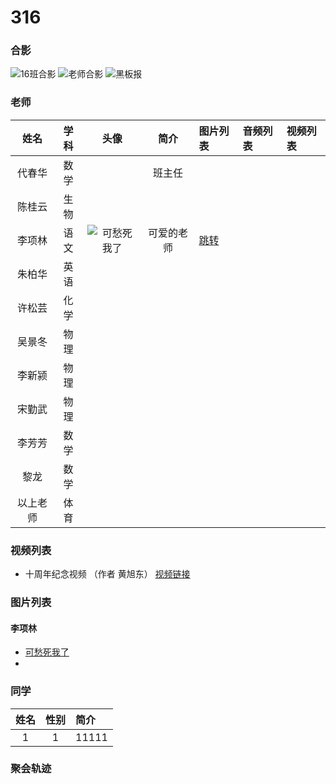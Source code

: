 # 316
### 合影
![16班合影](https://ss1.bdstatic.com/70cFuXSh_Q1YnxGkpoWK1HF6hhy/it/u=4136022183,930768162&fm=26&gp=0.jpg)
![老师合影](http://ww1.sinaimg.cn/large/8a53ebb9ly1g2zghfc89dj21400u00w6.jpg)
![黑板报](http://ww1.sinaimg.cn/large/8a53ebb9ly1g3907jnu1mj20im0dzdj0.jpg)
### 老师

| 姓名      |学科 |头像| 简介  |图片列表|音频列表|视频列表|
|:--------:|:--------:|:---:|:---:|:---|:------|:------|
| 代春华  | 数学 |   |班主任  ||||
| 陈桂云     |   生物 | |   ||||
| 李项林      |    语文 |![可愁死我了](http://ww1.sinaimg.cn/thumbnail/8a53ebb9ly1g2dk86pbpoj213z1gqqjp.jpg)|可爱的老师|[跳转](####李项林)|||
| 朱柏华      |    英语 ||  ||||
| 许松芸      |    化学 | |  ||||
| 吴景冬      |    物理 | |  ||||
| 李新颍      |    物理 | |  ||||
| 宋勤武      |    物理 |  | ||||
| 李芳芳      |    数学 | |  ||||
| 黎龙      |    数学 |   ||||
| 以上老师      |   体育 |   ||||

### 视频列表
- 十周年纪念视频 （作者 黄旭东） [视频链接](https://www.bilibili.com/video/BV1Vk4y117SV)

### 图片列表

#### 李项林
- [可愁死我了](http://ww1.sinaimg.cn/large/8a53ebb9ly1g2djy5uzrgj213z1gqqjp.jpg)
- 
### 同学

| 姓名 | 性别 | 简介 |
| :---:| :---:| :--- |
| 1 | 1 | 11111|
### 聚会轨迹



